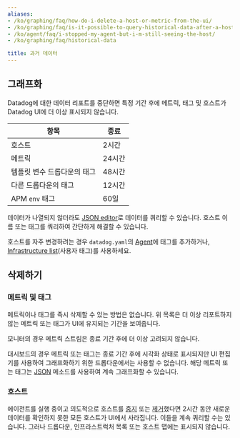 ```yaml
---
aliases:
- /ko/graphing/faq/how-do-i-delete-a-host-or-metric-from-the-ui/
- /ko/graphing/faq/is-it-possible-to-query-historical-data-after-a-host-has-been-destroyed/
- /ko/agent/faq/i-stopped-my-agent-but-i-m-still-seeing-the-host/
- /ko/graphing/faq/historical-data

title: 과거 데이터
---
```


## 그래프화

Datadog에 대한 데이터 리포트를 중단하면 특정 기간 후에 메트릭, 태그 및 호스트가 Datadog UI에 더 이상 표시되지 않습니다.

| 항목                                 | 종료  |
|--------------------------------------|----------|
| 호스트                                | 2시간  |
| 메트릭                              | 24시간 |
| 템플릿 변수 드롭다운의 태그 | 48시간 |
| 다른 드롭다운의 태그             | 12시간 |
| APM `env` 태그                       | 60일  |

데이터가 나열되지 않더라도 [JSON editor][1]로 데이터를 쿼리할 수 있습니다. 호스트 이름 또는 태그를 쿼리하여 간단하게 해결할 수 있습니다.

호스트를 자주 변경하려는 경우 `datadog.yaml`의 [Agent][2]에 태그를 추가하거나, [Infrastructure list][3](사용자 태그)를 사용하세요.

## 삭제하기

### 메트릭 및 태그

메트릭이나 태그를 즉시 삭제할 수 있는 방법은 없습니다. 위 목록은 더 이상 리포트하지 않는 메트릭 또는 태그가 UI에 유지되는 기간을 보여줍니다.

모니터의 경우 메트릭 스트림은 종료 기간 후에 더 이상 고려되지 않습니다.

대시보드의 경우 메트릭 또는 태그는 종료 기간 후에 시각화 상태로 표시되지만 UI 편집기를 사용하여 그래프화하기 위한 드롭다운에서는 사용할 수 없습니다. 해당 메트릭 또는 태그는 [JSON][1] 메소드를 사용하여 계속 그래프화할 수 있습니다.

### 호스트

에이전트를 실행 중이고 의도적으로 호스트를 [중지][4] 또는 [제거][5]했다면 2시간 동안 새로운 데이터를 확인하지 못한 모든 호스트가 UI에서 사라집니다. 이들을 계속 쿼리할 수는 있습니다. 그러나 드롭다운, 인프라스트럭처 목록 또는 호스트 맵에는 표시되지 않습니다.

[1]: /ko/dashboards/graphing_json/
[2]: /ko/agent/
[3]: /ko/infrastructure/
[4]: /ko/agent/guide/agent-commands/#start-stop-restart-the-agent
[5]: /ko/agent/guide/how-do-i-uninstall-the-agent/
